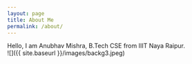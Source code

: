 ```yaml
---
layout: page
title: About Me
permalink: /about/
---
```


Hello, I am Anubhav Mishra, B.Tech CSE from IIIT Naya Raipur.  
![]({{ site.baseurl }}/images/backg3.jpeg)



